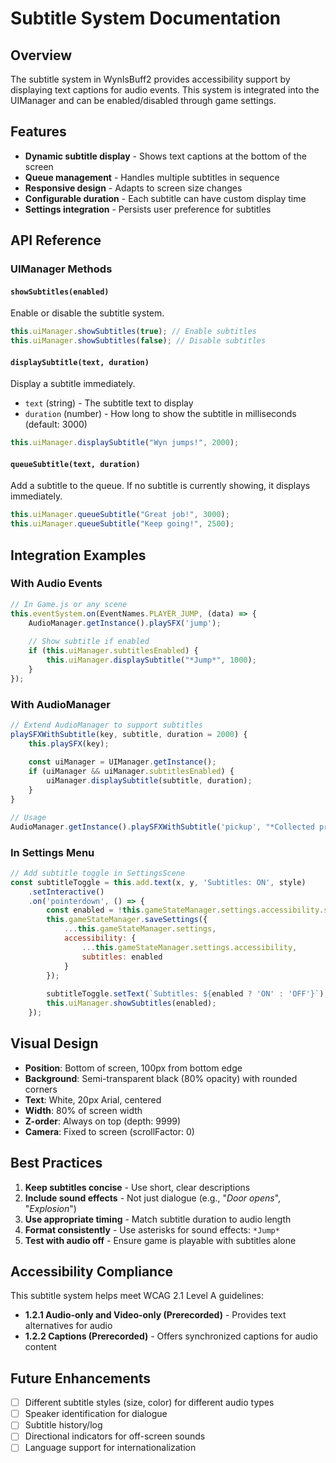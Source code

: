 # Subtitle System Documentation

## Overview
The subtitle system in WynIsBuff2 provides accessibility support by displaying text captions for audio events. This system is integrated into the UIManager and can be enabled/disabled through game settings.

## Features
- **Dynamic subtitle display** - Shows text captions at the bottom of the screen
- **Queue management** - Handles multiple subtitles in sequence
- **Responsive design** - Adapts to screen size changes
- **Configurable duration** - Each subtitle can have custom display time
- **Settings integration** - Persists user preference for subtitles

## API Reference

### UIManager Methods

#### `showSubtitles(enabled)`
Enable or disable the subtitle system.
```javascript
this.uiManager.showSubtitles(true); // Enable subtitles
this.uiManager.showSubtitles(false); // Disable subtitles
```

#### `displaySubtitle(text, duration)`
Display a subtitle immediately.
- `text` (string) - The subtitle text to display
- `duration` (number) - How long to show the subtitle in milliseconds (default: 3000)
```javascript
this.uiManager.displaySubtitle("Wyn jumps!", 2000);
```

#### `queueSubtitle(text, duration)`
Add a subtitle to the queue. If no subtitle is currently showing, it displays immediately.
```javascript
this.uiManager.queueSubtitle("Great job!", 3000);
this.uiManager.queueSubtitle("Keep going!", 2500);
```

## Integration Examples

### With Audio Events
```javascript
// In Game.js or any scene
this.eventSystem.on(EventNames.PLAYER_JUMP, (data) => {
    AudioManager.getInstance().playSFX('jump');
    
    // Show subtitle if enabled
    if (this.uiManager.subtitlesEnabled) {
        this.uiManager.displaySubtitle("*Jump*", 1000);
    }
});
```

### With AudioManager
```javascript
// Extend AudioManager to support subtitles
playSFXWithSubtitle(key, subtitle, duration = 2000) {
    this.playSFX(key);
    
    const uiManager = UIManager.getInstance();
    if (uiManager && uiManager.subtitlesEnabled) {
        uiManager.displaySubtitle(subtitle, duration);
    }
}

// Usage
AudioManager.getInstance().playSFXWithSubtitle('pickup', "*Collected protein shake*");
```

### In Settings Menu
```javascript
// Add subtitle toggle in SettingsScene
const subtitleToggle = this.add.text(x, y, 'Subtitles: ON', style)
    .setInteractive()
    .on('pointerdown', () => {
        const enabled = !this.gameStateManager.settings.accessibility.subtitles;
        this.gameStateManager.saveSettings({
            ...this.gameStateManager.settings,
            accessibility: {
                ...this.gameStateManager.settings.accessibility,
                subtitles: enabled
            }
        });
        
        subtitleToggle.setText(`Subtitles: ${enabled ? 'ON' : 'OFF'}`);
        this.uiManager.showSubtitles(enabled);
    });
```

## Visual Design
- **Position**: Bottom of screen, 100px from bottom edge
- **Background**: Semi-transparent black (80% opacity) with rounded corners
- **Text**: White, 20px Arial, centered
- **Width**: 80% of screen width
- **Z-order**: Always on top (depth: 9999)
- **Camera**: Fixed to screen (scrollFactor: 0)

## Best Practices
1. **Keep subtitles concise** - Use short, clear descriptions
2. **Include sound effects** - Not just dialogue (e.g., "*Door opens*", "*Explosion*")
3. **Use appropriate timing** - Match subtitle duration to audio length
4. **Format consistently** - Use asterisks for sound effects: `*Jump*`
5. **Test with audio off** - Ensure game is playable with subtitles alone

## Accessibility Compliance
This subtitle system helps meet WCAG 2.1 Level A guidelines:
- **1.2.1 Audio-only and Video-only (Prerecorded)** - Provides text alternatives for audio
- **1.2.2 Captions (Prerecorded)** - Offers synchronized captions for audio content

## Future Enhancements
- [ ] Different subtitle styles (size, color) for different audio types
- [ ] Speaker identification for dialogue
- [ ] Subtitle history/log
- [ ] Directional indicators for off-screen sounds
- [ ] Language support for internationalization